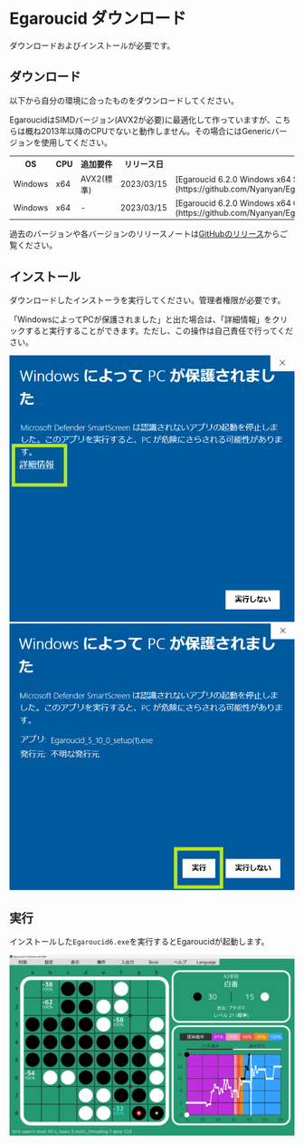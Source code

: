 # Egaroucid ダウンロード

ダウンロードおよびインストールが必要です。



## ダウンロード

以下から自分の環境に合ったものをダウンロードしてください。



EgaroucidはSIMDバージョン(AVX2が必要)に最適化して作っていますが、こちらは概ね2013年以降のCPUでないと動作しません。その場合にはGenericバージョンを使用してください。



<table>
    <tr>
        <th>OS</th>
        <th>CPU</th>
        <th>追加要件</th>
        <th>リリース日</th>
        <th>ダウンロード</th>
    </tr>
    <tr>
        <td>Windows</td>
        <td>x64</td>
        <td>AVX2(標準)</td>
        <td>2023/03/15</td>
        <td>[Egaroucid 6.2.0 Windows x64 SIMD](https://github.com/Nyanyan/Egaroucid/releases/download/v6.2.0/Egaroucid_6_2_0_SIMD_installer.exe)</td>
    </tr>
    <tr>
        <td>Windows</td>
        <td>x64</td>
        <td>-</td>
        <td>2023/03/15</td>
        <td>[Egaroucid 6.2.0 Windows x64 Generic](https://github.com/Nyanyan/Egaroucid/releases/download/v6.2.0/Egaroucid_6_2_0_Generic_installer.exe)</td>
    </tr>
</table>




過去のバージョンや各バージョンのリリースノートは[GitHubのリリース](https://github.com/Nyanyan/Egaroucid/releases)からご覧ください。



## インストール

ダウンロードしたインストーラを実行してください。管理者権限が必要です。



「WindowsによってPCが保護されました」と出た場合は、「詳細情報」をクリックすると実行することができます。ただし、この操作は自己責任で行ってください。

<div class="centering_box">
    <img class="pic2" src="img/cant_run1.png">
    <img class="pic2" src="img/cant_run2.png">
</div>



## 実行

インストールした<code>Egaroucid6.exe</code>を実行するとEgaroucidが起動します。

<div class="centering_box">
    <img class="pic" src="img/egaroucid.png">
</div>
